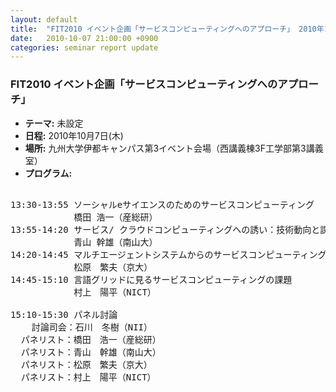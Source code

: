 ```yaml
---
layout: default
title:  "FIT2010 イベント企画「サービスコンピューティングへのアプローチ」 2010年10月7日(木)"
date:   2010-10-07 21:00:00 +0900
categories: seminar report update
---
```


### FIT2010 イベント企画「サービスコンピューティングへのアプローチ」
- __テーマ:__ 未設定
- __日程:__ 2010年10月7日(木)
- __場所:__ 九州大学伊都キャンパス第3イベント会場（西講義棟3F工学部第3講義室）
- __プログラム:__

<pre>

13:30-13:55 ソーシャルeサイエンスのためのサービスコンピューティング
            橋田 浩一（産総研）
13:55-14:20 サービス/ クラウドコンピューティングへの誘い：技術動向と課題
            青山 幹雄（南山大）
14:20-14:45 マルチエージェントシステムからのサービスコンピューティングへのアプローチ
            松原　繁夫（京大）
14:45-15:10 言語グリッドに見るサービスコンピューティングの課題
            村上　陽平（NICT）

15:10-15:30 パネル討論
    討論司会：石川　冬樹（NII）
  パネリスト：橋田　浩一（産総研）
  パネリスト：青山　幹雄（南山大）
  パネリスト：松原　繁夫（京大）
  パネリスト：村上　陽平（NICT）
</pre>

